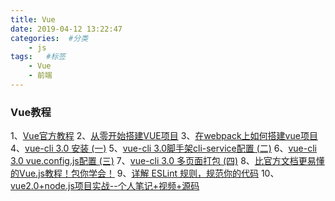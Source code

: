 ```yaml
---
title: Vue
date: 2019-04-12 13:22:47
categories:  #分类
    - js
tags:   #标签
    - Vue
    - 前端
---
```


### Vue教程
1、[Vue官方教程](https://cn.vuejs.org/v2/guide/installation.html)
2、[从零开始搭建VUE项目](https://www.cnblogs.com/cczlovexw/p/7691786.html)
3、[在webpack上如何搭建vue项目](http://www.php.cn/js-tutorial-403721.html)
4、[vue-cli 3.0 安装 (一)](https://www.jianshu.com/p/ce6f7264967a)
5、[vue-cli 3.0脚手架cli-service配置 (二)](https://www.jianshu.com/p/d50e543223b8)
6、[vue-cli 3.0 vue.config.js配置 (三)](https://www.jianshu.com/p/6b9f56145df2)
7、[vue-cli 3.0 多页面打包 (四)](https://www.jianshu.com/p/2db75dbeb0d9)
8、[比官方文档更易懂的Vue.js教程！包你学会！](http://www.cnblogs.com/qcloud1001/archive/2018/09/25/9700625.html)
9、[详解 ESLint 规则，规范你的代码](https://www.cnblogs.com/-walker/p/8143715.html)
10、[vue2.0+node.js项目实战--个人笔记+视频+源码](https://blog.csdn.net/wangking407/article/details/83928364)
